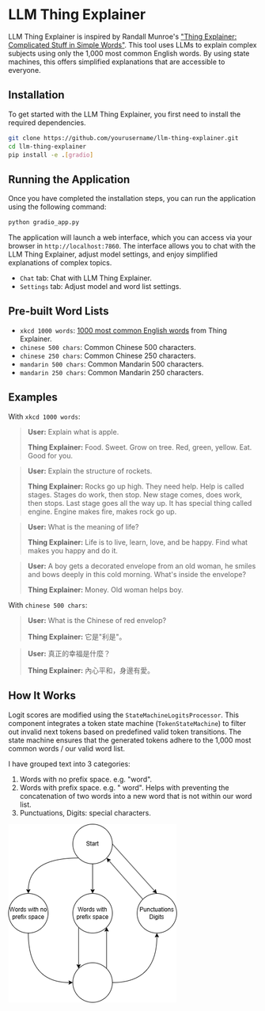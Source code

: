 # LLM Thing Explainer

LLM Thing Explainer is inspired by Randall Munroe's ["Thing Explainer: Complicated Stuff in Simple Words"](https://en.wikipedia.org/wiki/Thing_Explainer). This tool uses LLMs to explain complex subjects using only the 1,000 most common English words. By using state machines, this offers simplified explanations that are accessible to everyone.

## Installation

To get started with the LLM Thing Explainer, you first need to install the required dependencies.

```bash
git clone https://github.com/yourusername/llm-thing-explainer.git
cd llm-thing-explainer
pip install -e .[gradio]
```

## Running the Application
Once you have completed the installation steps, you can run the application using the following command:

```bash
python gradio_app.py
```

The application will launch a web interface, which you can access via your browser in `http://localhost:7860`. The interface allows you to chat with the LLM Thing Explainer, adjust model settings, and enjoy simplified explanations of complex topics.

- `Chat` tab: Chat with LLM Thing Explainer.
- `Settings` tab: Adjust model and word list settings.

## Pre-built Word Lists

- `xkcd 1000 words`: [1000 most common English words](https://xkcd.com/simplewriter/words.js) from Thing Explainer.
- `chinese 500 chars`: Common Chinese 500 characters.
- `chinese 250 chars`: Common Chinese 250 characters.
- `mandarin 500 chars`: Common Mandarin 500 characters.
- `mandarin 250 chars`: Common Mandarin 250 characters.

## Examples

With `xkcd 1000 words`:

> **User:** Explain what is apple.
>
> **Thing Explainer:** Food. Sweet. Grow on tree. Red, green, yellow. Eat. Good for you.

> **User:** Explain the structure of rockets.
>
> **Thing Explainer:** Rocks go up high. They need help. Help is called stages. Stages do work, then stop. New stage comes, does work, then stops. Last stage goes all the way up. It has special thing called engine. Engine makes fire, makes rock go up.

> **User:** What is the meaning of life?
>
> **Thing Explainer:** Life is to live, learn, love, and be happy. Find what makes you happy and do it.

> **User:** A boy gets a decorated envelope from an old woman, he smiles and bows deeply in this cold morning. What's inside the envelope?
>
> **Thing Explainer:** Money. Old woman helps boy.

With `chinese 500 chars`:

> **User:** What is the Chinese of red envelop?
>
> **Thing Explainer:** 它是"利是"。

> **User:** 真正的幸福是什麼？
>
> **Thing Explainer:** 內心平和，身邊有愛。

## How It Works

Logit scores are modified using the `StateMachineLogitsProcessor`. This component integrates a token state machine (`TokenStateMachine`) to filter out invalid next tokens based on predefined valid token transitions. The state machine ensures that the generated tokens adhere to the 1,000 most common words / our valid word list.

I have grouped text into 3 categories:

1. Words with no prefix space. e.g. "word".
2. Words with prefix space. e.g. " word". Helps with preventing the concatenation of two words into a new word that is not within our word list.
3. Punctuations, Digits: special characters.

![](assets/state_machine.png)
